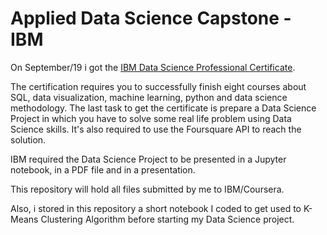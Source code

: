 # Applied Data Science Capstone - IBM

On September/19 i got the [IBM Data Science Professional Certificate](https://www.coursera.org/account/accomplishments/professional-cert/KK849AD8B3P4).

The certification requires you to successfully finish eight courses about SQL, data visualization, machine learning, python and data science methodology. The last task to get the certificate is prepare a Data Science Project in which you have to solve some real life problem using Data Science skills. It's also required to use the Foursquare API to reach the solution.

IBM required the Data Science Project to be presented  in a Jupyter notebook, in a PDF file and in a presentation.

This repository will hold all files submitted by me to IBM/Coursera.

Also, i stored in this repository a short notebook I coded to get used to K-Means Clustering Algorithm before starting my Data Science project.
